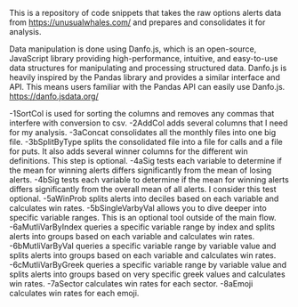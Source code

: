 This is a repository of code snippets that takes the raw options alerts data from https://unusualwhales.com/ and prepares and consolidates it for analysis.

Data manipulation is done using Danfo.js, which is an open-source, JavaScript library providing high-performance, intuitive, and easy-to-use data structures for manipulating and processing structured data. Danfo.js is heavily inspired by the Pandas library and provides a similar interface and API. This means users familiar with the Pandas API can easily use Danfo.js. https://danfo.jsdata.org/

-1SortCol is used for sorting the columns and removes any commas that interfere with conversion to csv.
-2AddCol adds several columns that I need for my analysis.
-3aConcat consolidates all the monthly files into one big file.
-3bSplitByType splits the consolidated file into a file for calls and a file for puts. It also adds several winner columns for the different win definitions. This step is optional.
-4aSig tests each variable to determine if the mean for winning alerts differs significantly from the mean of losing alerts.
-4bSig tests each variable to determine if the mean for winning alerts differs significantly from the overall mean of all alerts. I consider this test optional.
-5aWinProb splits alerts into deciles based on each variable and calculates win rates.
-5bSingleVarbyVal allows you to dive deeper into specific variable ranges. This is an optional tool outside of the main flow.
-6aMutliVarByIndex queries a specific variable range by index and splits alerts into groups based on each variable and calculates win rates.
-6bMutliVarByVal queries a specific variable range by variable value and splits alerts into groups based on each variable and calculates win rates.
-6cMutliVarByGreek queries a specific variable range by variable value and splits alerts into groups based on very specific greek values and calculates win rates.
-7aSector calculates win rates for each sector.
-8aEmoji calculates win rates for each emoji.

